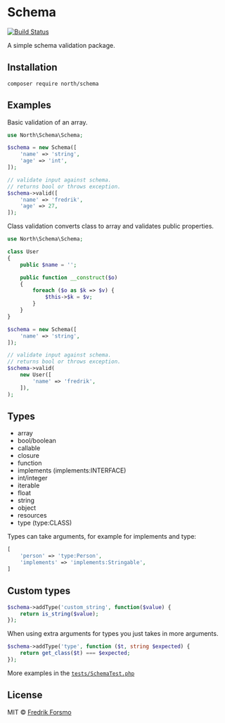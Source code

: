 # Schema

[![Build Status](https://travis-ci.org/northphp/schema.svg?branch=master)](https://travis-ci.org/northphp/schema)

A simple schema validation package.

## Installation

```
composer require north/schema
```

## Examples

Basic validation of an array.
```php
use North\Schema\Schema;

$schema = new Schema([
    'name' => 'string',
    'age' => 'int',
]);

// validate input against schema.
// returns bool or throws exception.
$schema->valid([
    'name' => 'fredrik',
    'age' => 27,
]);
```

Class validation converts class to array and validates public properties.
```php
use North\Schema\Schema;

class User
{
    public $name = '';

    public function __construct($o)
    {
        foreach ($o as $k => $v) {
            $this->$k = $v;
        }
    }
}

$schema = new Schema([
    'name' => 'string',
]);

// validate input against schema.
// returns bool or throws exception.
$schema->valid(
    new User([
        'name' => 'fredrik',
    ]),
);
```

## Types

* array
* bool/boolean
* callable
* closure
* function
* implements (implements:INTERFACE)
* int/integer
* iterable
* float
* string
* object
* resources
* type (type:CLASS)

Types can take arguments, for example for implements and type:

```php
[
    'person' => 'type:Person',
    'implements' => 'implements:Stringable',
]
```

## Custom types

```php
$schema->addType('custom_string', function($value) {
    return is_string($value);
});
```

When using extra arguments for types you just takes in more arguments.

```php
$schema->addType('type', function ($t, string $expected) {
    return get_class($t) === $expected;
});
```

More examples in the [`tests/SchemaTest.php`](tests/SchemaTest.php)

## License

MIT © [Fredrik Forsmo](https://github.com/frozzare)

